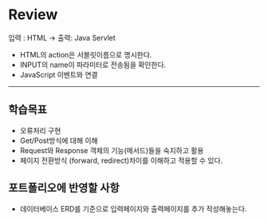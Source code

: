 # Review
입력 : HTML -> 출력: Java Servlet
- HTML의 action은 서블릿이름으로 명시한다.
- INPUT의 name이 파라미터로 전송됨을 확인한다.
- JavaScript 이벤트와 연결



-----------------------------------------------------

## 학습목표
- 오류처리 구현
- Get/Post방식에 대해 이해
- Request와 Response 객체의 기능(메서드)들을 숙지하고 활용
- 페이지 전환방식 (forward, redirect)차이를 이해하고 적용할 수 있다.


## 포트폴리오에 반영할 사항
- 데이터베이스 ERD를 기준으로 입력페이지와 출력페이지를 추가 작성해놓는다.
